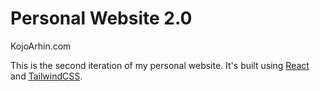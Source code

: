 # Personal Website 2.0

KojoArhin.com

This is the second iteration of my personal website. It's built using [React](https://reactjs.org/) and [TailwindCSS](https://tailwindcss.com/).
